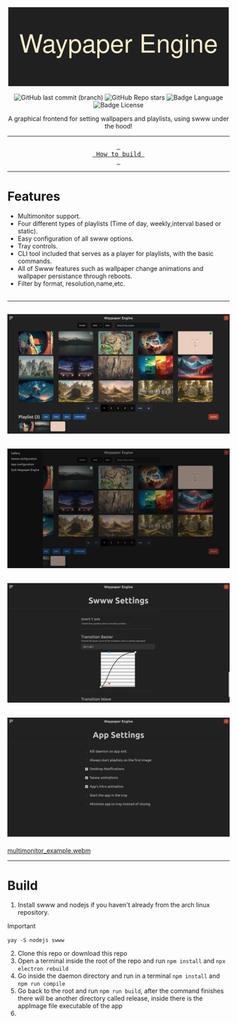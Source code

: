 <div align="center">
  <img src="./readme_files/Waypaper_Engine.png" width="500px" alt="banner"/>

![GitHub last commit (branch)](https://img.shields.io/github/last-commit/0bCdian/Waypaper-Engine/main)
![GitHub Repo stars](https://img.shields.io/github/stars/0bCdian/Waypaper-Engine)
![Badge Language](https://img.shields.io/github/languages/top/0bCdian/Waypaper-Engine)
![Badge License](https://img.shields.io/github/license/0bCdian/Waypaper-Engine)

  <p>A graphical frontend for setting wallpapers and playlists, using swww under the hood!</p>

---

[<kbd> <br> How to build <br> </kbd>](#Build)

---

</div>

# Features

- Multimonitor support.
- Four different types of playlists (Time of day, weekly,interval based or static).
- Easy configuration of all swww options.
- Tray controls.
- CLI tool included that serves as a player for playlists, with the basic commands.
- All of Swww features such as wallpaper change animations and wallpaper persistance through reboots.
- Filter by format, resolution,name,etc.
  <br>
  <br>

---
![screenshot](./readme_files/gallery.png)
---
![screenshot](./readme_files/sidebar.png)
---
![screenshot](./readme_files/swww_settings.png)
---
![screenshot](./readme_files/app_settings.png)
---
[multimonitor_example.webm](https://github.com/0bCdian/Waypaper-Engine/assets/101421807/3e502407-6f35-48ea-af7e-73d42b88c9ba)


---

# Build

1) Install swww and nodejs if you haven't already from the arch linux repository.
>[!IMPORTANT] 
>``yay -S nodejs swww``
2) Clone this repo or download this repo
3) Open a terminal inside the root of the repo and run ``npm install`` and ``npx electron rebuild``
4) Go inside the daemon directory and run in a terminal ``npm install`` and ``npm run compile``
5) Go back to the root and run ``npm run build``, after the command finishes there will be another directory called release, inside there is the appImage file executable of the app
6) 





